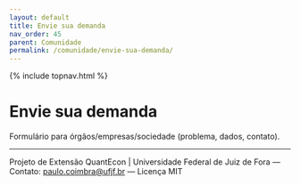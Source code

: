 ```yaml
---
layout: default
title: Envie sua demanda
nav_order: 45
parent: Comunidade
permalink: /comunidade/envie-sua-demanda/
---
```


{% include topnav.html %}

# Envie sua demanda
Formulário para órgãos/empresas/sociedade (problema, dados, contato).

---

<p class="qe-footer">
  Projeto de Extensão QuantEcon | Universidade Federal de Juiz de Fora — 
  Contato: <a href="mailto:paulo.coimbra@ufjf.br">paulo.coimbra@ufjf.br</a> — Licença MIT
</p>
